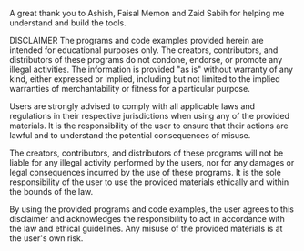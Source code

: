 A great thank you to Ashish, Faisal Memon and Zaid Sabih for helping me understand and build the tools.

DISCLAIMER
The programs and code examples provided herein are intended for educational purposes only. The creators, contributors, and distributors of these programs do not condone, endorse, or promote any illegal activities. The information is provided "as is" without warranty of any kind, either expressed or implied, including but not limited to the implied warranties of merchantability or fitness for a particular purpose.

Users are strongly advised to comply with all applicable laws and regulations in their respective jurisdictions when using any of the provided materials. It is the responsibility of the user to ensure that their actions are lawful and to understand the potential consequences of misuse.

The creators, contributors, and distributors of these programs will not be liable for any illegal activity performed by the users, nor for any damages or legal consequences incurred by the use of these programs. It is the sole responsibility of the user to use the provided materials ethically and within the bounds of the law.

By using the provided programs and code examples, the user agrees to this disclaimer and acknowledges the responsibility to act in accordance with the law and ethical guidelines. Any misuse of the provided materials is at the user's own risk.
